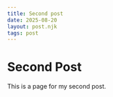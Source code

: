 ```yaml
--- 
title: Second post
date: 2025-08-20
layout: post.njk
tags: post
---
```


# Second Post
This is a page for my second post. 